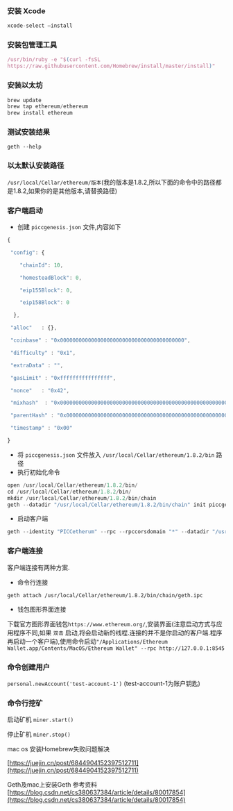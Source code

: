 ### 安装 Xcode

```jsx
xcode-select –install
```

### 安装包管理工具

```jsx
/usr/bin/ruby -e "$(curl -fsSL 
https://raw.githubusercontent.com/Homebrew/install/master/install)"
```

### 安装以太坊

```jsx
brew update
brew tap ethereum/ethereum
brew install ethereum
```

### 测试安装结果

`geth --help`

### 以太默认安装路径

`/usr/local/Cellar/ethereum/版本`(我的版本是1.8.2,所以下面的命令中的路径都是1.8.2,如果你的是其他版本,请替换路径)

### 客户端启动

- 创建 `piccgenesis.json` 文件,内容如下

```jsx
{

 "config": {

    "chainId": 10,

    "homesteadBlock": 0,

    "eip155Block": 0,

    "eip158Block": 0

  },

 "alloc"   : {},

 "coinbase" : "0x0000000000000000000000000000000000000000",

 "difficulty" : "0x1",

 "extraData" : "",

 "gasLimit" : "0xffffffffffffffff",

 "nonce"   : "0x42",

 "mixhash"  : "0x0000000000000000000000000000000000000000000000000000000000000000",

 "parentHash" : "0x0000000000000000000000000000000000000000000000000000000000000000",

 "timestamp" : "0x00"

}
```

- 将 `piccgenesis.json` 文件放入 `/usr/local/Cellar/ethereum/1.8.2/bin` 路径
- 执行初始化命令

```jsx
open /usr/local/Cellar/ethereum/1.8.2/bin/
cd /usr/local/Cellar/ethereum/1.8.2/bin/
mkdir /usr/local/Cellar/ethereum/1.8.2/bin/chain
geth --datadir "/usr/local/Cellar/ethereum/1.8.2/bin/chain" init piccgenesis.json
```

- 启动客户端

```jsx
geth --identity "PICCetherum" --rpc --rpccorsdomain "*" --datadir "/usr/local/Cellar/ethereum/1.8.2/bin/chain" --port 8545 --networkid 95518
```

### 客户端连接

客户端连接有两种方案.

- 命令行连接

`geth attach /usr/local/Cellar/ethereum/1.8.2/bin/chain/geth.ipc`

- 钱包图形界面连接

下载官方图形界面钱包`https://www.ethereum.org/`,安装界面(注意启动方式与应用程序不同,如果 `双击` 启动,将会启动新的线程.连接的并不是你启动的客户端.程序再启动一个客户端),使用命令启动`"/Applications/Ethereum Wallet.app/Contents/MacOS/Ethereum Wallet" --rpc http://127.0.0.1:8545`

### 命令创建用户

`personal.newAccount('test-account-1')` (test-account-1为账户钥匙)

### 命令行挖矿

启动矿机 `miner.start()`

停止矿机    `miner.stop()`

mac os 安装Homebrew失败问题解决

[https://juejin.cn/post/6844904152397512711](https://juejin.cn/post/6844904152397512711)

Geth及mac上安装Geth 参考资料
[https://blog.csdn.net/cs380637384/article/details/80017854](https://blog.csdn.net/cs380637384/article/details/80017854)
